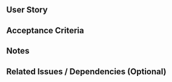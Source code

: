 ## User Story

<!-- 
Use the format:
"As a [type of user], I want to [goal] so that [reason]."

Describe the scenario for users, in which they need to have this new feature. Explain what they want to achieve, optionally why they want to achieve it, and (if it is not already clear) why it is not possible to do it with the current version of the platform.


Example:
"As a non-admin Kaapana user with access to multiple projects, I want to move large data stored on different storage systems (Minio, PACS) between my projects so that I don't need to download and upload them for each project."
-->

## Acceptance Criteria

<!-- 
List clear conditions that must be met for this feature to be considered complete.
Use bullet points or checkboxes.
-->

## Notes 
<!-- OPTIONAL -->
<!-- Include any implementation ideas, technical suggestions or technical background that might help developers. -->

## Related Issues / Dependencies (Optional)
<!-- OPTIONAL -->
<!-- Link any related issues, blockers, or dependencies. -->